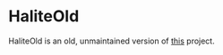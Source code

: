 # HaliteOld

HaliteOld is an old, unmaintained version of [this](https://github.com/Sydriax/Halite) project.
